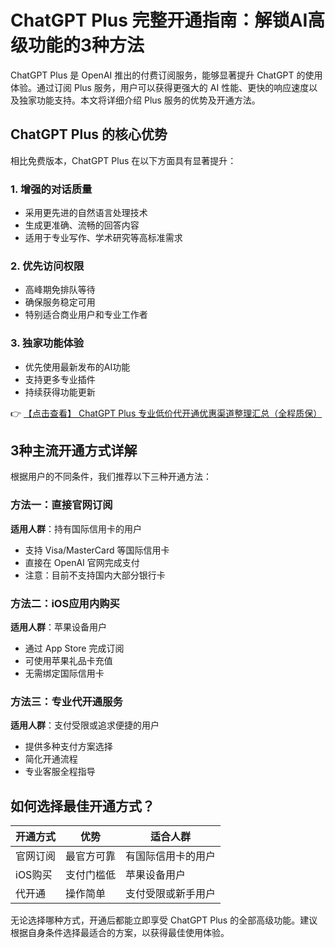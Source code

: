 # ChatGPT Plus 完整开通指南：解锁AI高级功能的3种方法

ChatGPT Plus 是 OpenAI 推出的付费订阅服务，能够显著提升 ChatGPT 的使用体验。通过订阅 Plus 服务，用户可以获得更强大的 AI 性能、更快的响应速度以及独家功能支持。本文将详细介绍 Plus 服务的优势及开通方法。

## ChatGPT Plus 的核心优势

相比免费版本，ChatGPT Plus 在以下方面具有显著提升：

### 1. 增强的对话质量
- 采用更先进的自然语言处理技术
- 生成更准确、流畅的回答内容
- 适用于专业写作、学术研究等高标准需求

### 2. 优先访问权限
- 高峰期免排队等待
- 确保服务稳定可用
- 特别适合商业用户和专业工作者

### 3. 独家功能体验
- 优先使用最新发布的AI功能
- 支持更多专业插件
- 持续获得功能更新

👉 [【点击查看】 ChatGPT Plus 专业低价代开通优惠渠道整理汇总（全程质保）](https://bit.ly/DaiKai)

## 3种主流开通方式详解

根据用户的不同条件，我们推荐以下三种开通方法：

### 方法一：直接官网订阅
**适用人群**：持有国际信用卡的用户
- 支持 Visa/MasterCard 等国际信用卡
- 直接在 OpenAI 官网完成支付
- 注意：目前不支持国内大部分银行卡

### 方法二：iOS应用内购买
**适用人群**：苹果设备用户
- 通过 App Store 完成订阅
- 可使用苹果礼品卡充值
- 无需绑定国际信用卡

### 方法三：专业代开通服务
**适用人群**：支付受限或追求便捷的用户
- 提供多种支付方案选择
- 简化开通流程
- 专业客服全程指导

## 如何选择最佳开通方式？

| 开通方式 | 优势 | 适合人群 |
|---------|------|---------|
| 官网订阅 | 最官方可靠 | 有国际信用卡的用户 |
| iOS购买 | 支付门槛低 | 苹果设备用户 |
| 代开通 | 操作简单 | 支付受限或新手用户 |

无论选择哪种方式，开通后都能立即享受 ChatGPT Plus 的全部高级功能。建议根据自身条件选择最适合的方案，以获得最佳使用体验。